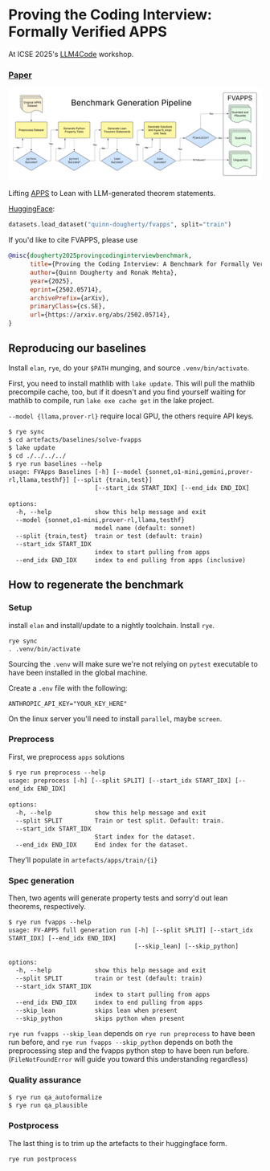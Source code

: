 # Proving the Coding Interview: Formally Verified APPS

At ICSE 2025's [LLM4Code](https://llm4code.github.io/) workshop.

### [Paper](https://arxiv.org/abs/2502.05714)

![pipeline](src/benchmark/postprocessing/pipeline.png)

Lifting [APPS](https://github.com/hendrycks/apps) to Lean with LLM-generated theorem statements.

[HuggingFace](https://huggingface.co/datasets/quinn-dougherty/fvapps):
``` python
datasets.load_dataset("quinn-dougherty/fvapps", split="train")
```

If you'd like to cite FVAPPS, please use

``` bibtex
@misc{dougherty2025provingcodinginterviewbenchmark,
      title={Proving the Coding Interview: A Benchmark for Formally Verified Code Generation}, 
      author={Quinn Dougherty and Ronak Mehta},
      year={2025},
      eprint={2502.05714},
      archivePrefix={arXiv},
      primaryClass={cs.SE},
      url={https://arxiv.org/abs/2502.05714}, 
}
```

## Reproducing our baselines

Install `elan`, `rye`, do your `$PATH` munging, and source `.venv/bin/activate`.

First, you need to install mathlib with `lake update`. This will pull the mathlib precompile cache, too, but if it doesn't and you find yourself waiting for mathlib to compile, run `lake exe cache get` in the lake project.

`--model {llama,prover-rl}` require local GPU, the others require API keys.

```
$ rye sync
$ cd artefacts/baselines/solve-fvapps
$ lake update
$ cd ./../../../
$ rye run baselines --help
usage: FVApps Baselines [-h] [--model {sonnet,o1-mini,gemini,prover-rl,llama,testhf}] [--split {train,test}]
                        [--start_idx START_IDX] [--end_idx END_IDX]

options:
  -h, --help            show this help message and exit
  --model {sonnet,o1-mini,prover-rl,llama,testhf}
                        model name (default: sonnet)
  --split {train,test}  train or test (default: train)
  --start_idx START_IDX
                        index to start pulling from apps
  --end_idx END_IDX     index to end pulling from apps (inclusive)
```

## How to regenerate the benchmark

### Setup

install `elan` and install/update to a nightly toolchain. Install `rye`.

```
rye sync
. .venv/bin/activate
```

Sourcing the `.venv` will make sure we're not relying on `pytest` executable to have been installed in the global machine.

Create a `.env` file with the following:
```
ANTHROPIC_API_KEY="YOUR_KEY_HERE"
```

On the linux server you'll need to install `parallel`, maybe `screen`.

### Preprocess

First, we preprocess `apps` solutions

```
$ rye run preprocess --help
usage: preprocess [-h] [--split SPLIT] [--start_idx START_IDX] [--end_idx END_IDX]

options:
  -h, --help            show this help message and exit
  --split SPLIT         Train or test split. Default: train.
  --start_idx START_IDX
                        Start index for the dataset.
  --end_idx END_IDX     End index for the dataset.
```

They'll populate in `artefacts/apps/train/{i}`

### Spec generation

Then, two agents will generate property tests and sorry'd out lean theorems, respectively.

```
$ rye run fvapps --help
usage: FV-APPS full generation run [-h] [--split SPLIT] [--start_idx START_IDX] [--end_idx END_IDX]
                                   [--skip_lean] [--skip_python]

options:
  -h, --help            show this help message and exit
  --split SPLIT         train or test (default: train)
  --start_idx START_IDX
                        index to start pulling from apps
  --end_idx END_IDX     index to end pulling from apps
  --skip_lean           skips lean when present
  --skip_python         skips python when present
```

`rye run fvapps --skip_lean` depends on `rye run preprocess` to have been run before, and `rye run fvapps --skip_python` depends on both the preprocessing step and the fvapps python step to have been run before. (`FileNotFoundError` will guide you toward this understanding regardless)

### Quality assurance

```
$ rye run qa_autoformalize
$ rye run qa_plausible
```

### Postprocess

The last thing is to trim up the artefacts to their huggingface form.
```
rye run postprocess
```
